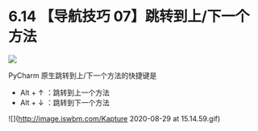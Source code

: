 # 6.14 【导航技巧 07】跳转到上/下一个方法

![](http://image.iswbm.com/20200804124133.png)

PyCharm 原生跳转到上/下一个方法的快捷键是

- Alt + ↑ ：跳转到上一个方法
- Alt + ↓  ：跳转到下一个方法

![](http://image.iswbm.com/Kapture 2020-08-29 at 15.14.59.gif)

